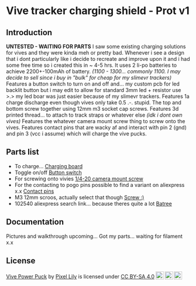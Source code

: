 # Vive tracker charging shield - Prot v1
## Introduction
**UNTESTED - WAITING FOR PARTS**
I saw some existing charging solutions for vives and they were kinda meh or pretty bad. Whenever i see a design that i dont particularly like i decide to recreate and improve upon it and i had some free time so i created this in ~ 4-5 hrs.
It uses 2 li-po batteries to achieve 2200+-100mAh of battery. *(1100 - 1300... commonly 1100. I may decide to sell since i buy in "bulk" for cheap for my slimevr trackers)*
Features a button switch to turn on and off and... my custom pcb for led backlit button but i may edit to allow for standard 3mm led + resistor use >.> my led boar was just easier because of my slimevr trackers.
Features 1a charge discharge even though vives only take 0.5 .-. stupid.
The top and bottom screw together using 12mm m3 socket cap screws.
Features 3d printed thread... to attach to track straps or whatever else *(idk i dont own vives)*
Features the whatever camera mount screw thing to screw onto the vives.
Features contact pins that are wacky af and interact with pin 2 (gnd) and pin 3 (vcc i assume) which will charge the vive pucks.
## Parts list
 - To charge...  [Charging board](https://www.aliexpress.us/item/3256804333619464.html)
 - Toggle on/off [Button switch](https://www.aliexpress.us/item/3256805320512403.html?)
 - For screwing onto vivies [1/4-20 camera mount screw](https://www.aliexpress.us/item/3256805162883052.html?)
 - For the contacting to pogo pins possible to find a variant on aliexpress x.x [Contact pins](https://www.digikey.com/en/products/detail/mill-max-manufacturing-corp/1946-0-00-15-00-00-03-0/5176096)
 - M3 12mm scroos, actually select that though [Screw :)](https://www.aliexpress.us/item/2251832624557792.html?)
 - 102540 aliexpress search link... because theres quite a lot [Batree](https://www.aliexpress.com/w/wholesale-102540.html?)
## Documentation
Pictures and walkthrough upcoming... Got my parts... waiting for filament x.x
## License
 <p xmlns:cc="http://creativecommons.org/ns#" xmlns:dct="http://purl.org/dc/terms/"><a property="dct:title" rel="cc:attributionURL" href="https://github.com/Pixel6554/Vive-power-puck">Vive Power Puck</a> by <a rel="cc:attributionURL dct:creator" property="cc:attributionName" href="https://github.com/Pixel6554">Pixel Lily</a> is licensed under <a href="http://creativecommons.org/licenses/by-sa/4.0/?ref=chooser-v1" target="_blank" rel="license noopener noreferrer" style="display:inline-block;">CC BY-SA 4.0<img style="height:22px!important;margin-left:3px;vertical-align:text-bottom;" src="https://mirrors.creativecommons.org/presskit/icons/cc.svg?ref=chooser-v1"><img style="height:22px!important;margin-left:3px;vertical-align:text-bottom;" src="https://mirrors.creativecommons.org/presskit/icons/by.svg?ref=chooser-v1"><img style="height:22px!important;margin-left:3px;vertical-align:text-bottom;" src="https://mirrors.creativecommons.org/presskit/icons/sa.svg?ref=chooser-v1"></a></p> 
